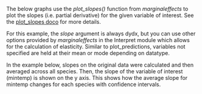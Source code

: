 The below graphs use the _plot\_slopes()_ function from _marginaleffects_ to plot the slopes (i.e. partial derivative) for the given variable of interest. See the [plot\_slopes doco](https://marginaleffects.com/man/r/plot\_slopes.html) for more details. 

For this example, the _slope_ argument is always dydx, but you can use other options provided by _marginaleffects_ in the Interpret module which allows for the calculation of elasticity. Similar to plot\_predictions, variables not specified are held at their mean or mode depending on datatype.

In the example below, slopes on the original data were calculated and then averaged across all species. Then, the slope of the variable of interest (mintemp) is shown on the y axis. This shows how the average slope for mintemp changes for each species with confidence intervals.
